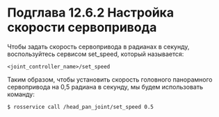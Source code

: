 # Подглава 12.6.2 Настройка скорости сервопривода

Чтобы задать скорость сервопривода в радианах в секунду, воспользуйтесь сервисом set\_speed, который называется:

`<joint_controller_name>/set_speed`

Таким образом, чтобы установить скорость головного панорамного сервопривода на 0,5 радиана в секунду, мы будем использовать команду:

`$ rosservice call /head_pan_joint/set_speed 0.5`

